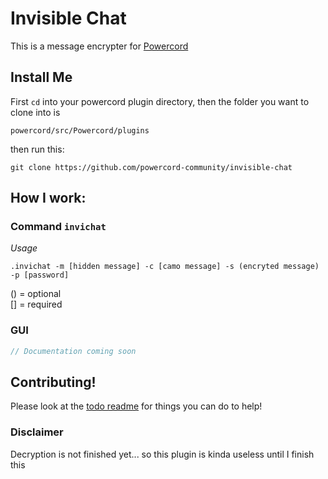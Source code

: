 # Invisible Chat
This is a message encrypter for [Powercord](https://github.com/powercord-org/powercord "Powercord Website")

## Install Me
First `cd` into your powercord plugin directory, then
the folder you want to clone into is
```
powercord/src/Powercord/plugins
```
then run this:
```console
git clone https://github.com/powercord-community/invisible-chat
```
## How I work:

### Command `invichat`
*Usage*
```
.invichat -m [hidden message] -c [camo message] -s (encryted message) -p [password]
```
() = optional <br />
[] = required 

### GUI

```javascript
// Documentation coming soon
```

## Contributing!

Please look at the [todo readme](TODO.md) for things you can do to help!

### Disclaimer
Decryption is not finished yet... so this plugin is kinda useless until I finish this
